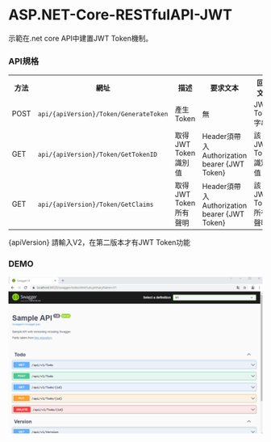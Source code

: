 # ASP.NET-Core-RESTfulAPI-JWT 
示範在.net core API中建置JWT Token機制。

### API規格

<table>
<tbody><tr><th>方法</th>
<th>網址</th>
<th>描述</th>
<th>要求文本</th>
<th>回應文本</th>
</tr>
  <tr>
<td>POST</td>
<td><code>api/{apiVersion}/Token/GenerateToken</code></td>
<td>產生Token</td>
<td>無</td>
<td>JWT Token字串</td>
</tr>
  <tr>
<td>GET</td>
<td><code>api/{apiVersion}/Token/GetTokenID</code></td>
<td>取得JWT Token識別值</td>
<td>Header須帶入Authorization bearer {JWT Token}</td>
<td>該JWT Token識別值</td>
</tr>
<tr>
<td>GET</td>
<td><code>api/{apiVersion}/Token/GetClaims</code></td>
<td>取得JWT Token所有聲明</td>
<td>Header須帶入Authorization bearer {JWT Token}</td>
<td>該JWT Token所有聲明</td>
</tr>


</tbody></table>
{apiVersion} 請輸入V2，在第二版本才有JWT Token功能

### DEMO

<img src="demo.gif">
